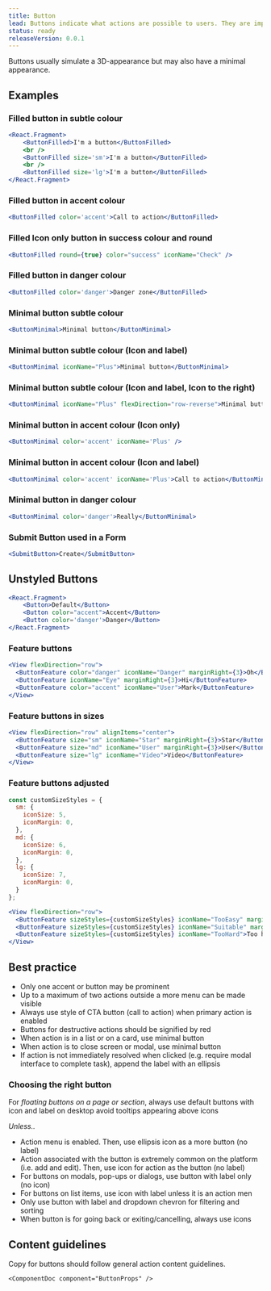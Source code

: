 ```yaml
---
title: Button
lead: Buttons indicate what actions are possible to users. They are important affordances to let users know when they can execute an action, typically immediately. Their associated actions are labelled and defined by verbs.
status: ready
releaseVersion: 0.0.1
---
```


Buttons usually simulate a 3D-appearance but may also have a minimal appearance.

## Examples

### Filled button in subtle colour

```.jsx
<React.Fragment>
    <ButtonFilled>I'm a button</ButtonFilled>
    <br />
    <ButtonFilled size='sm'>I'm a button</ButtonFilled>
    <br />
    <ButtonFilled size='lg'>I'm a button</ButtonFilled>
</React.Fragment>
```

### Filled button in accent colour

```.jsx
<ButtonFilled color='accent'>Call to action</ButtonFilled>
```

### Filled Icon only button in success colour and round

```.jsx
<ButtonFilled round={true} color="success" iconName="Check" />
```

### Filled button in danger colour

```.jsx
<ButtonFilled color='danger'>Danger zone</ButtonFilled>
```

### Minimal button subtle colour

```.jsx
<ButtonMinimal>Minimal button</ButtonMinimal>
```

### Minimal button subtle colour (Icon and label)

```.jsx
<ButtonMinimal iconName="Plus">Minimal button</ButtonMinimal>
```

### Minimal button subtle colour (Icon and label, Icon to the right)

```.jsx
<ButtonMinimal iconName="Plus" flexDirection="row-reverse">Minimal button</ButtonMinimal>
```

### Minimal button in accent colour (Icon only)

```.jsx
<ButtonMinimal color='accent' iconName='Plus' />
```

### Minimal button in accent colour (Icon and label)

```.jsx
<ButtonMinimal color='accent' iconName='Plus'>Call to action</ButtonMinimal>
```

### Minimal button in danger colour

```.jsx
<ButtonMinimal color='danger'>Really</ButtonMinimal>
```

### Submit Button used in a Form

```.jsx
<SubmitButton>Create</SubmitButton>
```

## Unstyled Buttons

```.jsx
<React.Fragment>
    <Button>Default</Button>
    <Button color="accent">Accent</Button>
    <Button color='danger'>Danger</Button>
</React.Fragment>
```

### Feature buttons

```.jsx
<View flexDirection="row">
  <ButtonFeature color="danger" iconName="Danger" marginRight={3}>Oh</ButtonFeature>
  <ButtonFeature iconName="Eye" marginRight={3}>Hi</ButtonFeature>
  <ButtonFeature color="accent" iconName="User">Mark</ButtonFeature>
</View>
```

### Feature buttons in sizes
```.jsx
<View flexDirection="row" alignItems="center">
  <ButtonFeature size="sm" iconName="Star" marginRight={3}>Star</ButtonFeature>
  <ButtonFeature size="md" iconName="User" marginRight={3}>User</ButtonFeature>
  <ButtonFeature size="lg" iconName="Video">Video</ButtonFeature>
</View>
```

### Feature buttons adjusted

```js
const customSizeStyles = {
  sm: {
    iconSize: 5,
    iconMargin: 0,
  },
  md: {
    iconSize: 6,
    iconMargin: 0,
  },
  lg: {
    iconSize: 7,
    iconMargin: 0,
  }
};
```

```.jsx
<View flexDirection="row">
  <ButtonFeature sizeStyles={customSizeStyles} iconName="TooEasy" marginRight={3}>Too easy</ButtonFeature>
  <ButtonFeature sizeStyles={customSizeStyles} iconName="Suitable" marginRight={3}>Suitable</ButtonFeature>
  <ButtonFeature sizeStyles={customSizeStyles} iconName="TooHard">Too hard</ButtonFeature>
</View>
```

## Best practice

- Only one accent or button may be prominent
- Up to a maximum of two actions outside a more menu can be made visible
- Always use style of CTA button (call to action) when primary action is enabled
- Buttons for destructive actions should be signified by red
- When action is in a list or on a card, use minimal button
- When action is to close screen or modal, use minimal button
- If action is not immediately resolved when clicked (e.g. require modal interface to complete task), append the label with an ellipsis

### Choosing the right button

For *floating buttons on a page or section*, always use default buttons with icon and label on desktop avoid tooltips appearing above icons

*Unless..*

- Action menu is enabled. Then, use ellipsis icon as a more button (no label)
- Action associated with the button is extremely common on the platform (i.e. add and edit). Then, use icon for action as the button (no label)
- For buttons on modals, pop-ups or dialogs, use button with label only (no icon)
- For buttons on list items, use icon with label unless it is an action men
- Only use button with label and dropdown chevron for filtering and sorting
- When button is for going back or exiting/cancelling, always use icons

## Content guidelines

Copy for buttons should follow general action content guidelines.

```!jsx
<ComponentDoc component="ButtonProps" />
```
